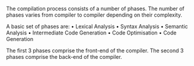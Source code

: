 The compilation process consists of a number of phases. The
number of phases varies from compiler to compiler depending on
their complexity.

A basic set of phases are:
• Lexical Analysis
• Syntax Analysis
• Semantic Analysis
• Intermediate Code Generation
• Code Optimisation
• Code Generation

The first 3 phases comprise the front-end of the compiler.
The second 3 phases comprise the back-end of the compiler.
